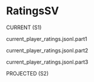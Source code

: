 # RatingsSV
CURRENT (S1)

current_player_ratings.jsonl.part1

current_player_ratings.jsonl.part2

current_player_ratings.jsonl.part3

PROJECTED (S2)
